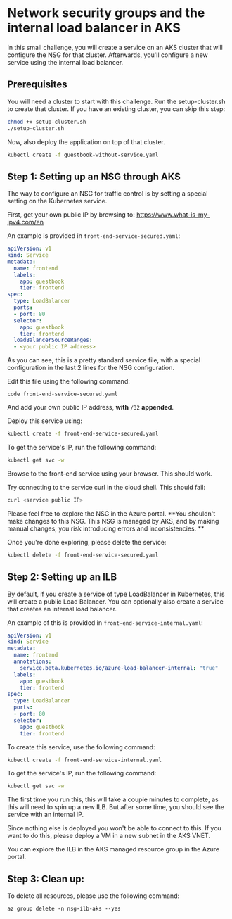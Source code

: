 # Network security groups and the internal load balancer in AKS
In this small challenge, you will create a service on an AKS cluster that will configure the NSG for that cluster. Afterwards, you'll configure a new service using the internal load balancer.

## Prerequisites
You will need a cluster to start with this challenge. Run the setup-cluster.sh to create that cluster. If you have an existing cluster, you can skip this step:

```bash
chmod +x setup-cluster.sh
./setup-cluster.sh
```

Now, also deploy the application on top of that cluster.
```bash
kubectl create -f guestbook-without-service.yaml
```
## Step 1: Setting up an NSG through AKS
The way to configure an NSG for traffic control is by setting a special setting on the Kubernetes service. 

First, get your own public IP by browsing to: https://www.what-is-my-ipv4.com/en 

An example is provided in ```front-end-service-secured.yaml```:

```yaml
apiVersion: v1
kind: Service
metadata:
  name: frontend
  labels:
    app: guestbook
    tier: frontend
spec:
  type: LoadBalancer
  ports:
  - port: 80
  selector:
    app: guestbook
    tier: frontend
  loadBalancerSourceRanges:
  - <your public IP address>
```

As you can see, this is a pretty standard service file, with a special configuration in the last 2 lines for the NSG configuration.

Edit this file using the following command:
```
code front-end-service-secured.yaml
```
And add your own public IP address, **with** ```/32``` **appended**.

Deploy this service using:
```bash
kubectl create -f front-end-service-secured.yaml
```
To get the service's IP, run the following command:
```bash
kubectl get svc -w
```
Browse to the front-end service using your browser. This should work. 

Try connecting to the service curl in the cloud shell. This should fail:
```bash
curl <service public IP>
```

Please feel free to explore the NSG in the Azure portal. **You shouldn't make changes to this NSG. This NSG is managed by AKS, and by making manual changes, you risk introducing errors and inconsistencies. **

Once you're done exploring, please delete the service:

```bash
kubectl delete -f front-end-service-secured.yaml
```

## Step 2: Setting up an ILB
By default, if you create a service of type LoadBalancer in Kubernetes, this will create a public Load Balancer. You can optionally also create a service that creates an internal load balancer. 

An example of this is provided in ```front-end-service-internal.yaml```:
```yaml
apiVersion: v1
kind: Service
metadata:
  name: frontend
  annotations:
    service.beta.kubernetes.io/azure-load-balancer-internal: "true"
  labels:
    app: guestbook
    tier: frontend
spec:
  type: LoadBalancer
  ports:
  - port: 80
  selector:
    app: guestbook
    tier: frontend

```
To create this service, use the following command:
```bash
kubectl create -f front-end-service-internal.yaml
```

To get the service's IP, run the following command:
```bash
kubectl get svc -w
```
The first time you run this, this will take a couple minutes to complete, as this will need to spin up a new ILB. But after some time, you should see the service with an internal IP.

Since nothing else is deployed you won't be able to connect to this. If you want to do this, please deploy a VM in a new subnet in the AKS VNET. 

You can explore the ILB in the AKS managed resource group in the Azure portal.

## Step 3: Clean up:
To delete all resources, please use the following command:
```
az group delete -n nsg-ilb-aks --yes

```